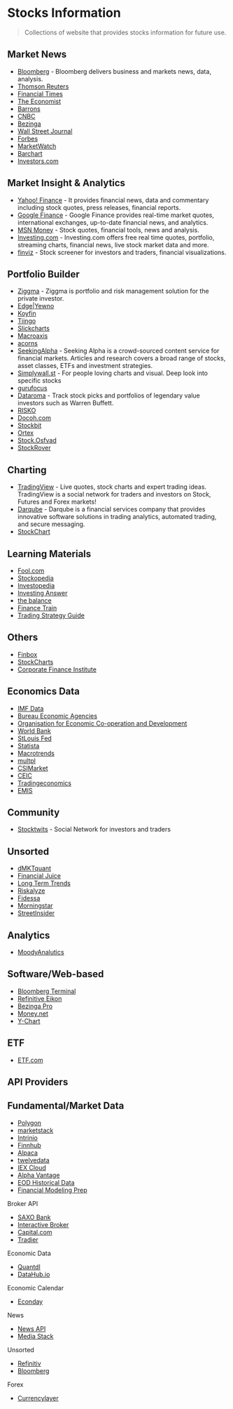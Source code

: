 # Stocks Information

 > Collections of website that provides stocks information for future use.

## Market News

* [Bloomberg](https://www.bloomberg.com/markets/stocks) - Bloomberg delivers business and markets news, data, analysis.
* [Thomson Reuters](https://www.reuters.com/markets)
* [Financial Times](https://www.ft.com/)
* [The Economist](https://www.economist.com/)
* [Barrons](https://www.barrons.com/)
* [CNBC](https://www.cnbc.com/markets/)
* [Bezinga](https://www.benzinga.com/markets)
* [Wall Street Journal](https://www.wsj.com/news/markets)
* [Forbes](https://www.forbes.com/)
* [MarketWatch](https://www.marketwatch.com/investing/stocks)
* [Barchart](https://www.barchart.com/)
* [Investors.com](https://newhome.investors.com/)

## Market Insight & Analytics

* [Yahoo! Finance](https://finance.yahoo.com/) - It provides financial news, data and commentary including stock quotes, press releases, financial reports.
* [Google Finance](https://www.google.com/finance) - Google Finance provides real-time market quotes, international exchanges, up-to-date financial news, and analytics.
* [MSN Money](https://www.msn.com/en-my/money) - Stock quotes, financial tools, news and analysis.
* [Investing.com](https://www.investing.com/) - Investing.com offers free real time quotes, portfolio, streaming charts, financial news, live stock market data and more.
* [finviz](https://finviz.com/) - Stock screener for investors and traders, financial visualizations.

## Portfolio Builder

* [Ziggma](https://ziggma.com/) - Ziggma is portfolio and risk management solution for the private investor.
* [Edge|Yewno](https://edge.yewno.com/)
* [Koyfin](https://www.koyfin.com/data-coverage/stocks/)
* [Tiingo](https://www.tiingo.com/)
* [Slickcharts](https://www.slickcharts.com/)
* [Macroaxis](https://www.macroaxis.com/)
* [acorns](https://www.acorns.com/invest/)
* [SeekingAlpha](https://seekingalpha.com/screeners) - Seeking Alpha is a crowd-sourced content service for financial markets. Articles and research covers a broad range of stocks, asset classes, ETFs and investment strategies.
* [Simplywall.st](https://simplywall.st) - For people loving charts and visual. Deep look into specific stocks
* [gurufocus](https://www.gurufocus.com/screener?name=Full%20Stock%20List&id=42619)
* [Dataroma](https://www.dataroma.com/m/home.php) - Track stock picks and portfolios of legendary value investors such as Warren Buffett.
* [RISKO](http://www.risk-o.com/)
* [Docoh.com](https://www.docoh.com/)
* [Stockbit](https://my.stockbit.com/)
* [Ortex](https://www.ortex.com/)
* [Stock.Osfvad](http://stock.osfvad.com/)
* [StockRover](https://www.stockrover.com/)

## Charting

* [TradingView](https://www.tradingview.com/) - Live quotes, stock charts and expert trading ideas. TradingView is a social network for traders and investors on Stock, Futures and Forex markets!
* [Darqube](https://darqube.com/) - Darqube is a financial services company that provides innovative software solutions in trading analytics, automated trading, and secure messaging.
* [StockChart](https://stockcharts.com/)

## Learning Materials

* [Fool.com](https://www.fool.com/)
* [Stockopedia](https://www.stockopedia.com/)
* [Investopedia](https://www.investopedia.com/)
* [Investing Answer](https://investinganswers.com/)
* [the balance](https://www.thebalance.com/)
* [Finance Train](https://financetrain.com/)
* [Trading Strategy Guide](https://tradingstrategyguides.com/)

## Others

* [Finbox](https://finbox.com/)
* [StockCharts](https://stockcharts.com/)
* [Corporate Finance Institute](https://corporatefinanceinstitute.com/)

## Economics Data

* [IMF Data](imf.org/en/Data)
* [Bureau Economic Agencies](https://www.bea.gov/)
* [Organisation for Economic Co-operation and Development](https://data.oecd.org/)
* [World Bank](https://data.worldbank.org/)
* [StLouis Fed](https://fred.stlouisfed.org/release?rid=239)
* [Statista](https://www.statista.com/)
* [Macrotrends](https://www.macrotrends.net/)
* [multpl](https://www.multpl.com/cpi)
* [CSIMarket](https://csimarket.com/)
* [CEIC](https://www.ceicdata.com/en)
* [Tradingeconomics](https://tradingeconomics.com/indicators)
* [EMIS](https://www.emis.com/)

## Community

* [Stocktwits](https://stocktwits.com/) -  Social Network for investors and traders

## Unsorted

* [dMKTquant](https://github.com/dMLTquant/awesome_investing)
* [Financial Juice](https://www.financialjuice.com/home) 
* [Long Term Trends](https://www.longtermtrends.net/) 
* [Riskalyze](https://www.riskalyze.com/advisors)  
* [Fidessa](https://iongroup.com/ion-markets/eq/fidessa/)
* [Morningstar](https://www.morningstar.com/products)
* [StreetInsider](https://www.streetinsider.com/)

## Analytics

* [MoodyAnalutics](https://www.moodysanalytics.com/)

## Software/Web-based

* [Bloomberg Terminal](https://www.bloomberg.com/terminal)
* [Refinitive Eikon](https://eikon.thomsonreuters.com/index.html)
* [Bezinga Pro](https://pro.benzinga.com/login/?gspk=&gsxid=07Fic7yj36KN)
* [Money.net](https://www.money.net/)
* [Y-Chart](https://ycharts.com/)

## ETF

* [ETF.com](https://www.etf.com/)

## API Providers

## Fundamental/Market Data

- [Polygon](https://polygon.io/docs/getting-started)
- [marketstack](https://marketstack.com/documentation)
- [Intrinio](https://docs.intrinio.com/documentation/api_v2/getting_started)
- [Finnhub](https://finnhub.io/docs/api)
- [Alpaca](https://alpaca.markets/docs/)
- [twelvedata](https://twelvedata.com/docs#getting-started)
- [IEX Cloud](https://iexcloud.io/core-data-catalog/)
- [Alpha Vantage](https://www.alphavantage.co/documentation/)
- [EOD Historical Data](https://eodhistoricaldata.com/)
- [Financial Modeling Prep](https://financialmodelingprep.com/developer/docs/)

Broker API

- [SAXO Bank](https://www.developer.saxo/openapi/learn)
- [Interactive Broker](https://www.interactivebrokers.com/en/index.php?f=14193)
- [Capital.com](https://capital.com/trading/platform/)
- [Tradier](https://tradier.com/products/market-data-api)

Economic Data

- [Quantdl](https://www.quandl.com/search)
- [DataHub.io](https://datahub.io/search)

Economic Calendar

- [Econday](https://global-premium.econoday.com/byweek.asp?cust=global-premium)

News

- [News API](https://newsapi.org/docs)
- [Media Stack](https://mediastack.com/documentation)

Unsorted

* [Refinitiv](https://www.refinitiv.com/en)
* [Bloomberg](https://www.bloomberg.com/professional/)

Forex

* [Currencylayer](https://currencylayer.com/)